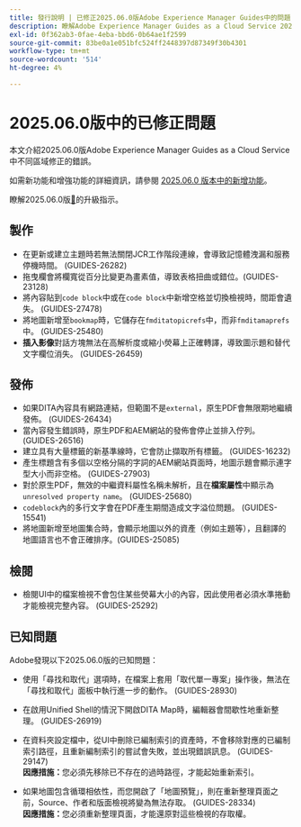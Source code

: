 ```yaml
---
title: 發行說明 | 已修正2025.06.0版Adobe Experience Manager Guides中的問題
description: 瞭解Adobe Experience Manager Guides as a Cloud Service 2025.06.0版中的錯誤修正。
exl-id: 0f362ab3-0fae-4eba-bbd6-0b64ae1f2599
source-git-commit: 83be0a1e051bfc524ff2448397d87349f30b4301
workflow-type: tm+mt
source-wordcount: '514'
ht-degree: 4%

---
```


# 2025.06.0版中的已修正問題

本文介紹2025.06.0版Adobe Experience Manager Guides as a Cloud Service中不同區域修正的錯誤。

如需新功能和增強功能的詳細資訊，請參閱 [2025.06.0 版本中的新增功能](whats-new-2025-06-0.md)。

瞭解2025.06.0版[&#128279;](upgrade-instructions-2025-06-0.md)的升級指示。

## 製作

- 在更新或建立主題時若無法關閉JCR工作階段連線，會導致記憶體洩漏和服務停機時間。 (GUIDES-26282)
- 拖曳欄會將欄寬從百分比變更為畫素值，導致表格扭曲或錯位。(GUIDES-23128)
- 將內容貼到`code block`中或在`code block`中新增空格並切換檢視時，間距會遺失。 (GUIDES-27478)
- 將地圖新增至`bookmap`時，它儲存在`fmditatopicrefs`中，而非`fmditamaprefs`中。 (GUIDES-25480)
- **插入影像**&#x200B;對話方塊無法在高解析度或縮小熒幕上正確轉譯，導致圖示題和替代文字欄位消失。 (GUIDES-26459)


## 發佈

- 如果DITA內容具有網路連結，但範圍不是`external`，原生PDF會無限期地繼續發佈。 (GUIDES-26434)
- 當內容發生錯誤時，原生PDF和AEM網站的發佈會停止並排入佇列。 (GUIDES-26516)
- 建立具有大量標籤的新基準線時，它會防止擷取所有標籤。 (GUIDES-16232)
- 產生標題含有多個以空格分隔的字詞的AEM網站頁面時，地圖示題會顯示連字型大小而非空格。 (GUIDES-27903)
- 對於原生PDF，無效的中繼資料屬性名稱未解析，且在&#x200B;**檔案屬性**&#x200B;中顯示為`unresolved property name`。 (GUIDES-25680)
- `codeblock`內的多行文字會在PDF產生期間造成文字溢位問題。 (GUIDES-15541)
- 將地圖新增至地圖集合時，會顯示地圖以外的資產（例如主題等），且翻譯的地圖語言也不會正確排序。(GUIDES-25085)


## 檢閱

- 檢閱UI中的檔案檢視不會包住某些熒幕大小的內容，因此使用者必須水準捲動才能檢視完整內容。 (GUIDES-25292)


## 已知問題

Adobe發現以下2025.06.0版的已知問題：

- 使用「尋找和取代」選項時，在檔案上套用「取代單一專案」操作後，無法在「尋找和取代」面板中執行進一步的動作。 (GUIDES-28930)

- 在啟用Unified Shell的情況下開啟DITA Map時，編輯器會間歇性地重新整理。 (GUIDES-26919)

- 在資料夾設定檔中，從UI中刪除已編制索引的資產時，不會移除對應的已編制索引路徑，且重新編制索引的嘗試會失敗，並出現錯誤訊息。 (GUIDES-29147) <br>**因應措施：**&#x200B;您必須先移除已不存在的過時路徑，才能起始重新索引。

- 如果地圖包含循環相依性，而您開啟了「地圖預覽」，則在重新整理頁面之前，Source、作者和版面檢視將變為無法存取。 (GUIDES-28334) <br>**因應措施：**&#x200B;您必須重新整理頁面，才能還原對這些檢視的存取權。
